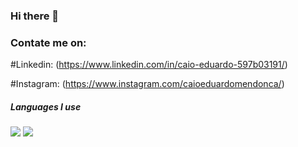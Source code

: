 ### Hi there 👋
### Contate me on:
#Linkedin: (https://www.linkedin.com/in/caio-eduardo-597b03191/)

#Instagram: (https://www.instagram.com/caioeduardomendonca/)
 ##### Languages I use


<img src = "https://img.shields.io/badge/-HTML5-E34F26?style=flat&logo=html5&logoColor=white"> <img src = "https://img.shields.io/badge/-CSS3-1572B6?style=flat&logo=css3&logoColor=white">


<!--
**Caio-Mendonca/Caio-Mendonca** is a ✨ _special_ ✨ repository because its `README.md` (this file) appears on your GitHub profile.
Absrat
#ABSTRAT
